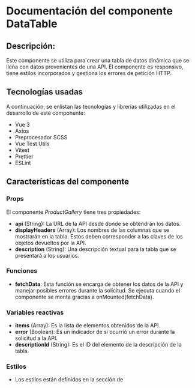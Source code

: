 # Documentación del componente DataTable
## Descripción:
Este componente se utiliza para crear una tabla de datos dinámica que se llena con datos provenientes de una API. El componente es responsivo, tiene estilos incorporados y gestiona los errores de petición HTTP.

## Tecnologías usadas
A continuación, se enlistan las tecnologías y librerías utilizadas en el desarrollo de este componente:
* Vue 3
* Axios
* Preprocesador SCSS
* Vue Test Utils
* Vitest
* Prettier
* ESLint

## Características del componente
### Props
El componente *ProductGallery* tiene tres propiedades:
* **api** (String): La URL de la API desde donde se obtendrán los datos.
* **displayHeaders** (Array): Los nombres de las columnas que se mostrarán en la tabla. Estos deben corresponder a las claves de los objetos devueltos por la API.
* **description** (String): Una descripción textual para la tabla que se presentará a los usuarios.

### Funciones
* **fetchData**: Esta función se encarga de obtener los datos de la API y manejar posibles errores durante la solicitud. Se ejecuta cuando el componente se monta gracias a onMounted(fetchData).

### Variables reactivas
* **items** (Array): Es la lista de elementos obtenidos de la API.
* **error** (Boolean): Es un indicador de si ocurrió un error durante la solicitud a la API.
* **descriptionId** (String): Es el ID del elemento de la descripción de la tabla.

### Estilos
* Los estilos están definidos en la sección de <style> y usan la extensión .scss.
* Los estilos están "scoped", lo que significa que solo se aplicarán a este componente y no afectarán a otros componentes de la aplicación donde se reutilice.
* La tabla es responsive y se adapta al tamaño de la pantalla.
* Se aplican estilos a las filas pares e impares para facilitar la lectura.
* Se aplica un efecto de *hover* a las filas de la tabla para indicar la interactividad.
* Se muestra un mensaje de error estilizado en caso de que haya algún error en la solicitud a la API.

### Notas
* Es necesario asegúrese de que las claves que se pasan a *displayHeaders* coincidan con las claves de los objetos que devuelve la API.
* Este componente depende  de *axios* para hacer solicitudes HTTP a la API.
* Se utiliza la función *ref* de Vue 3 para crear una variable reactiva
* Se utiliza la función *onMounted* para llamar a la función *fetchData* después de que se ha montado el componente.

## Uso del componente
Para utilizar este componente, primero se debe descargar el archivo *DataTable.vue* que se encuentra dentro de *src/components* y agregarlo al proyecto donde se reutilizara. 
Posteriormente se debe importar y usarlo en la plantilla mediante la etiqueta *DataTable*. Asegúrese de pasar las propiedades *api*, *displayHeaders* y *description*:

A continuación, un ejemplo:

```vue
<template>
  <div>
    <DataTable 
      :api="'https://64766fef9233e82dd53a050e.mockapi.io/api/products'" 
      :displayHeaders="['id', 'name', 'price', 'stock', 'description']" 
      description="Esta es una tabla de productos"
    />
  </div>
</template>

<script>
import DataTable from './components/DataTable.vue'

export default {
  components: {
    DataTable
  }
}
</script>

```

## Demostración
El ejemplo anterior se encuentra en el archivo *App.vue*, este componente utiliza [MockAPI](https://mockapi.io/) para crear una API de prueba que retorna datos de productos, los cuales se usan para crear la tabla.

La implementación de este componente se puede ver de la siguiente forma:

**Visualización de la tabla de datos**

![Data Table](https://github.com/MileydyMtz/vue-data-table-component/assets/85470047/e7fd996e-d188-48c5-9d8b-1e026c55654e)

**Visualización del mensaje de error**

![Data Table Error](https://github.com/MileydyMtz/vue-data-table-component/assets/85470047/c2861761-53c8-470f-9f97-38a67d99efef)


## Pruebas
Se utiliza la biblioteca Vitest para correr las pruebas y @vue/test-utils para montar el componente. Además, se usa axios-mock-adapter para simular las respuestas de la API.

A continuación, se muestran las pruebas implementadas:
* **renders properly**: Esta prueba verifica que el componente se renderiza correctamente con los datos proporcionados por la API simulada. Asegura que la tabla se llene con los datos correctos y que se muestre la descripción proporcionada.
* **handle network errors correctly**: Esta prueba verifica que el componente maneja correctamente los errores de red. Asegura que se muestra el mensaje de error adecuado en caso de un problema de red.
